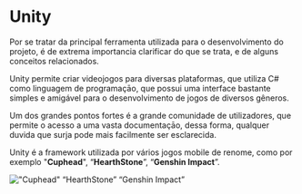 # Unity

Por se tratar da principal ferramenta utilizada para o desenvolvimento do projeto, é de extrema importancia clarificar do que se trata, e de alguns conceitos relacionados.

Unity permite criar videojogos para diversas plataformas, que utiliza C# como linguagem de programaçāo, que possui uma interface bastante simples e amigável para o desenvolvimento de jogos de diversos gêneros.

Um dos grandes pontos fortes é a grande comunidade de utilizadores, que permite o acesso a uma vasta documentaçāo, dessa forma, qualquer duvida que surja pode mais facilmente ser esclarecida.

Unity é a framework utilizada por vários jogos mobile de renome, como por exemplo "**Cuphead**", “**HearthStone**”, “**Genshin Impact**”.&#x20;

![                "Cuphead"                                                      “HearthStone”                                               “Genshin Impact”      ](<.gitbook/assets/Screenshot_2022-05-16_at_09.35.23.png>)
